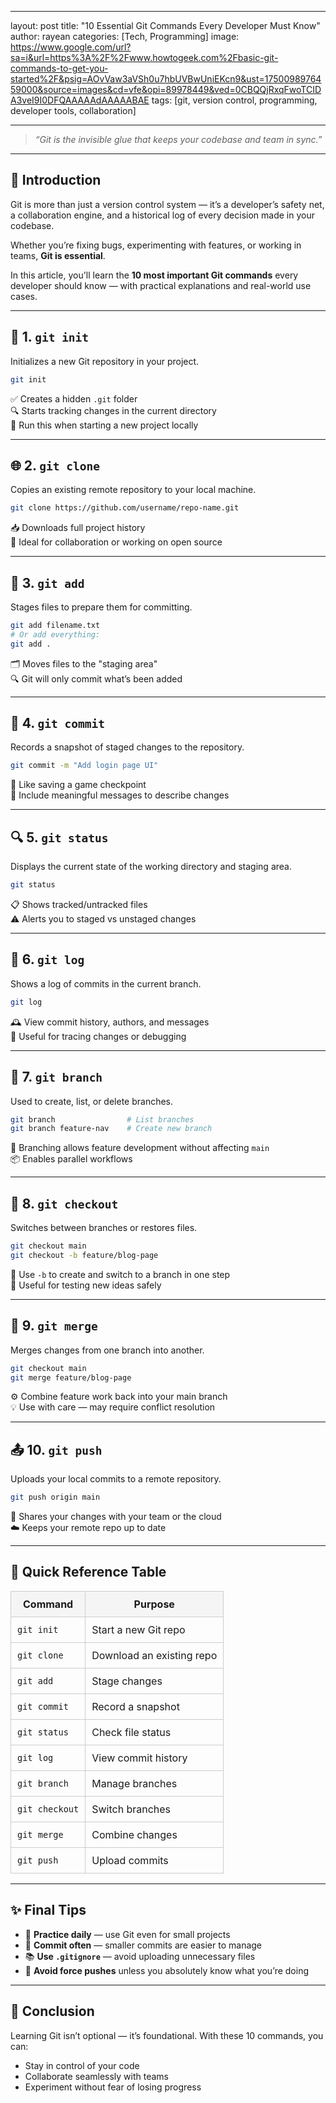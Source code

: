 
---

layout: post
title: "10 Essential Git Commands Every Developer Must Know"
author: rayean
categories: [Tech, Programming]
image: https://www.google.com/url?sa=i&url=https%3A%2F%2Fwww.howtogeek.com%2Fbasic-git-commands-to-get-you-started%2F&psig=AOvVaw3aVSh0u7hbUVBwUniEKcn9&ust=1750098976459000&source=images&cd=vfe&opi=89978449&ved=0CBQQjRxqFwoTCIDA3veI9I0DFQAAAAAdAAAAABAE
tags: [git, version control, programming, developer tools, collaboration]

---

> _“Git is the invisible glue that keeps your codebase and team in sync.”_

---

## 🚀 Introduction

Git is more than just a version control system — it’s a developer’s safety net, a collaboration engine, and a historical log of every decision made in your codebase.

Whether you’re fixing bugs, experimenting with features, or working in teams, **Git is essential**.

In this article, you'll learn the **10 most important Git commands** every developer should know — with practical explanations and real-world use cases.

---

## 🧰 1. `git init`

Initializes a new Git repository in your project.

```bash
git init
```

✅ Creates a hidden `.git` folder  
🔍 Starts tracking changes in the current directory  
📁 Run this when starting a new project locally

---

## 🌐 2. `git clone`

Copies an existing remote repository to your local machine.

```bash
git clone https://github.com/username/repo-name.git
```

📥 Downloads full project history  
🤝 Ideal for collaboration or working on open source

---

## 📂 3. `git add`

Stages files to prepare them for committing.

```bash
git add filename.txt
# Or add everything:
git add .
```

🗂️ Moves files to the "staging area"  
🔍 Git will only commit what’s been added

---

## 💾 4. `git commit`

Records a snapshot of staged changes to the repository.

```bash
git commit -m "Add login page UI"
```

📸 Like saving a game checkpoint  
📝 Include meaningful messages to describe changes

---

## 🔍 5. `git status`

Displays the current state of the working directory and staging area.

```bash
git status
```

📋 Shows tracked/untracked files  
⚠️ Alerts you to staged vs unstaged changes

---

## 📜 6. `git log`

Shows a log of commits in the current branch.

```bash
git log
```

🕰️ View commit history, authors, and messages  
🔎 Useful for tracing changes or debugging

---

## 🌿 7. `git branch`

Used to create, list, or delete branches.

```bash
git branch                # List branches
git branch feature-nav    # Create new branch
```

🌱 Branching allows feature development without affecting `main`  
📦 Enables parallel workflows

---

## 🔁 8. `git checkout`

Switches between branches or restores files.

```bash
git checkout main
git checkout -b feature/blog-page
```

🔀 Use `-b` to create and switch to a branch in one step  
🧪 Useful for testing new ideas safely

---

## 🔀 9. `git merge`

Merges changes from one branch into another.

```bash
git checkout main
git merge feature/blog-page
```

⚙️ Combine feature work back into your main branch  
💡 Use with care — may require conflict resolution

---

## 📤 10. `git push`

Uploads your local commits to a remote repository.

```bash
git push origin main
```

🚀 Shares your changes with your team or the cloud  
☁️ Keeps your remote repo up to date

---

## 🧠 Quick Reference Table

<table style="width:100%; border-collapse: collapse;">
  <thead>
    <tr style="background-color: #f5f5f5;">
      <th style="border: 1px solid #ccc; padding: 10px;">Command</th>
      <th style="border: 1px solid #ccc; padding: 10px;">Purpose</th>
    </tr>
  </thead>
  <tbody>
    <tr>
      <td style="border: 1px solid #ccc; padding: 10px;"><code>git init</code></td>
      <td style="border: 1px solid #ccc; padding: 10px;">Start a new Git repo</td>
    </tr>
    <tr>
      <td style="border: 1px solid #ccc; padding: 10px;"><code>git clone</code></td>
      <td style="border: 1px solid #ccc; padding: 10px;">Download an existing repo</td>
    </tr>
    <tr>
      <td style="border: 1px solid #ccc; padding: 10px;"><code>git add</code></td>
      <td style="border: 1px solid #ccc; padding: 10px;">Stage changes</td>
    </tr>
    <tr>
      <td style="border: 1px solid #ccc; padding: 10px;"><code>git commit</code></td>
      <td style="border: 1px solid #ccc; padding: 10px;">Record a snapshot</td>
    </tr>
    <tr>
      <td style="border: 1px solid #ccc; padding: 10px;"><code>git status</code></td>
      <td style="border: 1px solid #ccc; padding: 10px;">Check file status</td>
    </tr>
    <tr>
      <td style="border: 1px solid #ccc; padding: 10px;"><code>git log</code></td>
      <td style="border: 1px solid #ccc; padding: 10px;">View commit history</td>
    </tr>
    <tr>
      <td style="border: 1px solid #ccc; padding: 10px;"><code>git branch</code></td>
      <td style="border: 1px solid #ccc; padding: 10px;">Manage branches</td>
    </tr>
    <tr>
      <td style="border: 1px solid #ccc; padding: 10px;"><code>git checkout</code></td>
      <td style="border: 1px solid #ccc; padding: 10px;">Switch branches</td>
    </tr>
    <tr>
      <td style="border: 1px solid #ccc; padding: 10px;"><code>git merge</code></td>
      <td style="border: 1px solid #ccc; padding: 10px;">Combine changes</td>
    </tr>
    <tr>
      <td style="border: 1px solid #ccc; padding: 10px;"><code>git push</code></td>
      <td style="border: 1px solid #ccc; padding: 10px;">Upload commits</td>
    </tr>
  </tbody>
</table>

---

## ✨ Final Tips

- 🔄 **Practice daily** — use Git even for small projects  
- 🧼 **Commit often** — smaller commits are easier to manage  
- 📚 **Use `.gitignore`** — avoid uploading unnecessary files  
- 🛑 **Avoid force pushes** unless you absolutely know what you’re doing

---

## 📌 Conclusion

Learning Git isn’t optional — it’s foundational. With these 10 commands, you can:

- Stay in control of your code
- Collaborate seamlessly with teams
- Experiment without fear of losing progress


